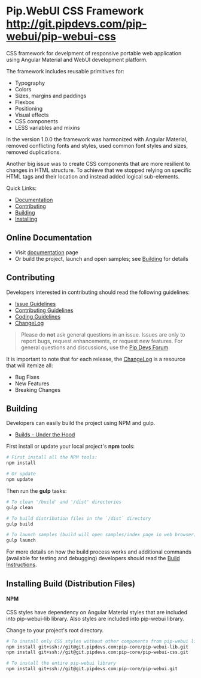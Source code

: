 # Pip.WebUI CSS Framework http://git.pipdevs.com/pip-webui/pip-webui-css

CSS framework for develpment of responsive portable web application using Angular Material
and WebUI development platform.

The framework includes reusable primitives for:

* Typography
* Colors
* Sizes, margins and paddings
* Flexbox
* Positioning
* Visual effects
* CSS components
* LESS variables and mixins

In the version 1.0.0 the framework was harmonized with Angular Material, removed conflicting fonts and styles,
used common font styles and sizes, removed duplications. 

Another big issue was to create CSS components that are more resilient to changes in HTML structure.
To achieve that we stopped relying on specific HTML tags and their location and instead added logical sub-elements.

Quick Links:

* [Documentation](#documentation)
* [Contributing](#contributing)
* [Building](#building)
* [Installing](#installing)

## <a name="documentation"></a> Online Documentation

- Visit [documentation](doc/index.md) page
- Or build the project, launch and open samples; see [Building](#building) for details
   
## <a name="contributing"></a> Contributing

Developers interested in contributing should read the following guidelines:

- [Issue Guidelines](docs/guides/CONTRIBUTING.md#submit)
- [Contributing Guidelines](docs/guides/CONTRIBUTING.md)
- [Coding Guidelines](docs/guides/CODING.md)
- [ChangeLog](CHANGELOG.md)

> Please do **not** ask general questions in an issue. Issues are only to report bugs, request
  enhancements, or request new features. For general questions and discussions, use the
  [Pip Devs Forum](https://groups.google.com/forum/#!forum/pipdevs).

It is important to note that for each release, the [ChangeLog](CHANGELOG.md) is a resource that will
itemize all:

- Bug Fixes
- New Features
- Breaking Changes
   
## <a name="building"></a> Building

Developers can easily build the project using NPM and gulp.

* [Builds - Under the Hood](docs/guides/BUILD.md)

First install or update your local project's **npm** tools:

```bash
# First install all the NPM tools:
npm install

# Or update
npm update
```

Then run the **gulp** tasks:

```bash
# To clean '/build' and '/dist' directories
gulp clean

# To build distribution files in the `/dist` directory
gulp build

# To launch samples (build will open samples/index page in web browser)
gulp launch
```

For more details on how the build process works and additional commands (available for testing and
debugging) developers should read the [Build Instructions](docs/guides/BUILD.md).

## <a name="installing"></a> Installing Build (Distribution Files)

#### NPM

CSS styles have dependency on Angular Material styles that are included 
into pip-webui-lib library. Also styles are included into pip-webui library.

Change to your project's root directory.

```bash
# To install only CSS styles without other components from pip-webui library.
npm install git+ssh://git@git.pipdevs.com:pip-core/pip-webui-lib.git
npm install git+ssh://git@git.pipdevs.com:pip-core/pip-webui-css.git

# To install the entire pip-webui library
npm install git+ssh://git@git.pipdevs.com:pip-core/pip-webui.git
```
